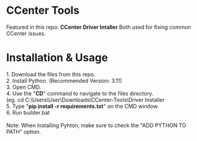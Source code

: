 # CCenter Tools

Featured in this repo: <b>CCenter Driver Intaller</b>
Both used for fixing common CCenter issues.<br>
<h1>Installation & Usage</h1>
1. Download the files from this repo.<br>
2. Install Python. (Recommended Version: 3.11)<br>
3. Open CMD.<br>
4. Use the "<b>CD</b>" command to navigate to the files directory.<br>(eg. cd C:\Users\User\Downloads\CCenter-Tools\Driver Installer<br>
5. Type "<b>pip install -r requirements.txt</b>" on the CMD window.<br>
6. Run builder.bat<br><br>
Note: When installing Pyhton, make sure to check the "ADD PYTHON TO PATH" option.<br><br>